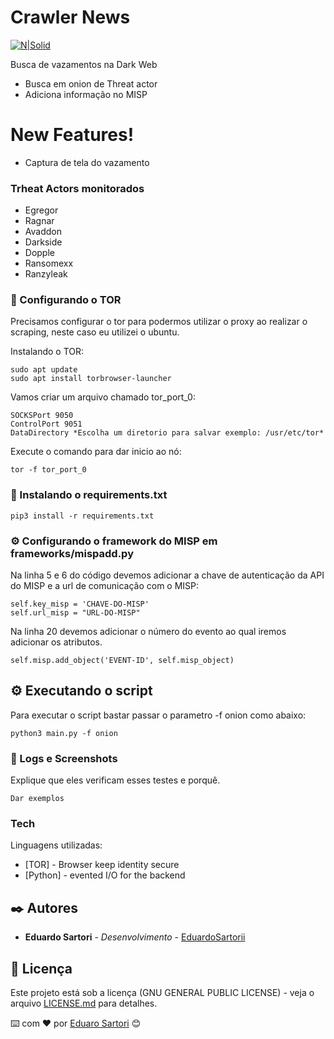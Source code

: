 # Crawler News

[![N|Solid](https://uploaddeimagens.com.br/images/003/091/892/original/dark.png)](https://nodesource.com/products/nsolid)

Busca de vazamentos na Dark Web

  - Busca em onion de Threat actor
  - Adiciona informação no MISP

# New Features!

  - Captura de tela do vazamento
 


### Trheat Actors monitorados

- Egregor
- Ragnar
- Avaddon
- Darkside
- Dopple
- Ransomexx
- Ranzyleak


### 🔧 Configurando o TOR

Precisamos configurar o tor para podermos utilizar o proxy ao realizar o scraping, neste caso eu utilizei o ubuntu.

Instalando o TOR:
```
sudo apt update
sudo apt install torbrowser-launcher
```

Vamos criar um arquivo chamado tor_port_0:
```
SOCKSPort 9050
ControlPort 9051
DataDirectory *Escolha um diretorio para salvar exemplo: /usr/etc/tor*
```

Execute o comando para dar inicio ao nó:

```
tor -f tor_port_0
```
### 🔧 Instalando o requirements.txt

```
pip3 install -r requirements.txt
```
### ⚙️ Configurando o framework do MISP em frameworks/mispadd.py

Na linha 5 e 6 do código devemos adicionar a chave de autenticação da API do MISP e a url de comunicação com o MISP:

```
self.key_misp = 'CHAVE-DO-MISP'
self.url_misp = "URL-DO-MISP"
```
Na linha 20 devemos adicionar o número do evento ao qual iremos adicionar os atributos.

```
self.misp.add_object('EVENT-ID', self.misp_object)
```

## ⚙️ Executando o script

Para executar o script bastar passar o parametro -f onion como abaixo:

```
python3 main.py -f onion
```

### 🔩 Logs e Screenshots

Explique que eles verificam esses testes e porquê.

```
Dar exemplos
```

### Tech

Linguagens utilizadas:

* [TOR] - Browser keep identity secure
* [Python] - evented I/O for the backend

## ✒️ Autores

* **Eduardo Sartori** - *Desenvolvimento* - [EduardoSartorii](https://github.com/EduardoSartorii/)

## 📄 Licença

Este projeto está sob a licença (GNU GENERAL PUBLIC LICENSE) - veja o arquivo [LICENSE.md](https://github.com/EduardoSartorii/CrawlerDark/blob/main/LICENSE) para detalhes.

⌨️ com ❤️ por [Eduaro Sartori](https://github.com/EduardoSartorii/) 😊